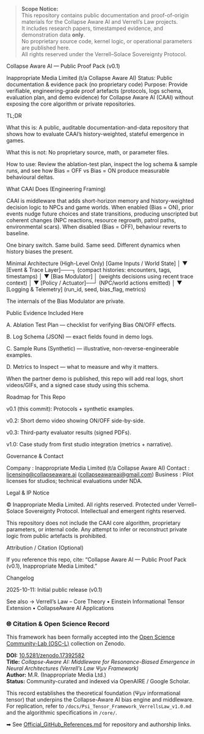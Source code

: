 > **Scope Notice:**  
> This repository contains public documentation and proof-of-origin materials for the Collapse Aware AI and Verrell’s Law projects.  
> It includes research papers, timestamped evidence, and demonstration data **only**.  
> No proprietary source code, kernel logic, or operational parameters are published here.  
> All rights reserved under the Verrell–Solace Sovereignty Protocol.  

Collapse Aware AI — Public Proof Pack (v0.1)

Inappropriate Media Limited (t/a Collapse Aware AI)
Status: Public documentation & evidence pack (no proprietary code)
Purpose: Provide verifiable, engineering-grade proof artefacts (protocols, logs schema, evaluation plan, and demo evidence) for Collapse Aware AI (CAAI) without exposing the core algorithm or private repositories.

TL;DR

What this is: A public, auditable documentation-and-data repository that shows how to evaluate CAAI’s history-weighted, stateful emergence in games.

What this is not: No proprietary source, math, or parameter files.

How to use: Review the ablation-test plan, inspect the log schema & sample runs, and see how Bias = OFF vs Bias = ON produce measurable behavioural deltas.

What CAAI Does (Engineering Framing)

CAAI is middleware that adds short-horizon memory and history-weighted decision logic to NPCs and game worlds.
When enabled (Bias = ON), prior events nudge future choices and state transitions, producing unscripted but coherent changes (NPC reactions, resource regrowth, patrol paths, environmental scars).
When disabled (Bias = OFF), behaviour reverts to baseline.

One binary switch. Same build. Same seed. Different dynamics when history biases the present.

Minimal Architecture (High-Level Only)
[Game Inputs / World State] 
          │
          ▼
   [Event & Trace Layer]───┐   (compact histories: encounters, tags, timestamps)
                           │
                           ▼
        [Bias Modulator]   │   (weights decisions using recent trace context)
                           │
                           ▼
      [Policy / Actuator]──┘   (NPC/world actions emitted)
          │
          ▼
   [Logging & Telemetry]        (run_id, seed, bias_flag, metrics)


The internals of the Bias Modulator are private.

Public Evidence Included Here

A. Ablation Test Plan — checklist for verifying Bias ON/OFF effects.

B. Log Schema (JSON) — exact fields found in demo logs.

C. Sample Runs (Synthetic) — illustrative, non-reverse-engineerable examples.

D. Metrics to Inspect — what to measure and why it matters.


When the partner demo is published, this repo will add real logs, short videos/GIFs, and a signed case study using this schema.

Roadmap for This Repo

v0.1 (this commit): Protocols + synthetic examples.

v0.2: Short demo video showing ON/OFF side-by-side.

v0.3: Third-party evaluator results (signed PDFs).

v1.0: Case study from first studio integration (metrics + narrative).

Governance & Contact

Company : Inappropriate Media Limited (t/a Collapse Aware AI)
Contact : licensing@collapseaware.ai (collapseawareai@gmail.com)
Business : Pilot licenses for studios; technical evaluations under NDA.

Legal & IP Notice

© Inappropriate Media Limited. All rights reserved.
Protected under Verrell–Solace Sovereignty Protocol. Intellectual and emergent rights reserved.

This repository does not include the CAAI core algorithm, proprietary parameters, or internal code.
Any attempt to infer or reconstruct private logic from public artefacts is prohibited.

Attribution / Citation (Optional)

If you reference this repo, cite:
“Collapse Aware AI — Public Proof Pack (v0.1), Inappropriate Media Limited.”

Changelog

2025-10-11: Initial public release (v0.1)

See also → Verrell’s Law – Core Theory
 • Einstein Informational Tensor Extension
 • CollapseAware AI Applications

 ### 🌐 Citation & Open Science Record

This framework has been formally accepted into the [Open Science Community-Lab (OSC-L)](https://zenodo.org/communities/open-science-community-lab) collection on Zenodo.

**DOI:** [10.5281/zenodo.17392582](https://doi.org/10.5281/zenodo.17392582)  
**Title:** *Collapse-Aware AI: Middleware for Resonance-Biased Emergence in Neural Architectures (Verrell’s Law Ψμν Framework)*  
**Author:** M.R. (Inappropriate Media Ltd.)  
**Status:** Community-curated and indexed via OpenAIRE / Google Scholar.

This record establishes the theoretical foundation (Ψμν informational tensor) that underpins the
Collapse-Aware AI bias engine and middleware.  
For replication, refer to `/docs/Psi_Tensor_Framework_VerrellsLaw_v1.0.md` and the algorithmic
specifications in `/core/`.

➡ See [Official_GitHub_References.md](./Official_GitHub_References.md) for repository and authorship links.
